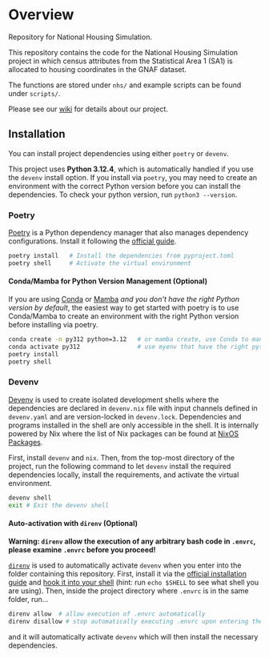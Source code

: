 # Overview

Repository for National Housing Simulation.

This repository contains the code for the National Housing Simulation project in which census attributes from the Statistical Area 1 (SA1) is allocated to housing coordinates in the GNAF dataset.

The functions are stored under `nhs/` and example scripts can be found under `scripts/`.

Please see our [wiki](https://github.com/zazwaz12/CITS3200---National-Housing-Simulation/wiki/1.-Home) for details about our project.

## Installation

You can install project dependencies using either `poetry` or `devenv`. 

This project uses **Python 3.12.4**, which is automatically handled if you use the `devenv` install option. If you install via `poetry`, you may need to create an environment with the correct Python version before you can install the dependencies. To check your python version, run `python3 --version`.

### Poetry

[Poetry](https://python-poetry.org/) is a Python dependency manager that also manages dependency configurations. Install it following the [official guide](https://python-poetry.org/docs/#installing-with-the-official-installer).

```bash
poetry install   # Install the dependencies from pyproject.toml
poetry shell     # Activate the virtual environment
```

#### Conda/Mamba for Python Version Management (Optional)
If you are using [Conda](https://docs.conda.io/projects/conda/en/latest/user-guide/getting-started.html) or [Mamba](https://github.com/mamba-org/mamba) *and you don't have the right Python version by default*, the easiest way to get started with poetry is to use Conda/Mamba to create an environment with the right Python version before installing via poetry.

```bash
conda create -n py312 python=3.12   # or mamba create, use Conda to manage your python versions
conda activate py312                # use myenv that have the right python version
poetry install                      
poetry shell
```

### Devenv

[Devenv](https://devenv.sh/) is used to create isolated development shells where the dependencies are declared in `devenv.nix` file with input channels defined in `devenv.yaml` and are version-locked in `devenv.lock`. Dependencies and programs installed in the shell are only accessible in the shell. It is internally powered by Nix where the list of Nix packages can be found at [NixOS Packages](https://search.nixos.org/packages).

First, install `devenv` and `nix`. Then, from the top-most directory of the project, run the following command to let `devenv` install the required dependencies locally, install the requirements, and activate the virtual environment.

```bash
devenv shell
exit # Exit the devenv shell
```

#### Auto-activation with `direnv` (Optional)

**Warning: `direnv` allow the execution of any arbitrary bash code in `.envrc`, please examine `.envrc` before you proceed!**

[`direnv`](https://direnv.net/) is used to automatically activate `devenv` when you enter into the folder containing this repository. First, install it via the [official installation guide](https://direnv.net/docs/installation.html) and [hook it into your shell](https://direnv.net/docs/hook.html) (hint: run `echo $SHELL` to see what shell you are using). Then, inside the project directory where `.envrc` is in the same folder, run...

```bash
direnv allow  # allow execution of .envrc automatically
direnv disallow # stop automatically executing .envrc upon entering the project folder
```

and it will automatically activate `devenv` which will then install the necessary dependencies.
